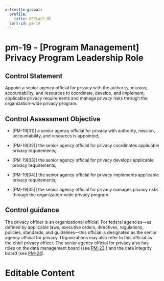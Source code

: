 ```yaml
---
x-trestle-global:
  profile:
    title: REPLACE_ME
  sort-id: pm-19
---
```


# pm-19 - \[Program Management\] Privacy Program Leadership Role

## Control Statement

Appoint a senior agency official for privacy with the authority, mission, accountability, and resources to coordinate, develop, and implement, applicable privacy requirements and manage privacy risks through the organization-wide privacy program.

## Control Assessment Objective

- \[PM-19[01]\] a senior agency official for privacy with authority, mission, accountability, and resources is appointed;

- \[PM-19[02]\] the senior agency official for privacy coordinates applicable privacy requirements;

- \[PM-19[03]\] the senior agency official for privacy develops applicable privacy requirements;

- \[PM-19[04]\] the senior agency official for privacy implements applicable privacy requirements;

- \[PM-19[05]\] the senior agency official for privacy manages privacy risks through the organization-wide privacy program.

## Control guidance

The privacy officer is an organizational official. For federal agencies—as defined by applicable laws, executive orders, directives, regulations, policies, standards, and guidelines—this official is designated as the senior agency official for privacy. Organizations may also refer to this official as the chief privacy officer. The senior agency official for privacy also has roles on the data management board (see [PM-23](#pm-23) ) and the data integrity board (see [PM-24](#pm-24)).

# Editable Content

<!-- Make additions and edits below -->
<!-- The above represents the contents of the control as received by the profile, prior to additions. -->
<!-- If the profile makes additions to the control, they will appear below. -->
<!-- The above markdown may not be edited but you may edit the content below, and/or introduce new additions to be made by the profile. -->
<!-- If there is a yaml header at the top, parameter values may be edited. Use --set-parameters to incorporate the changes during assembly. -->
<!-- The content here will then replace what is in the profile for this control, after running profile-assemble. -->
<!-- The current profile has no added parts for this control, but you may add new ones here. -->
<!-- Each addition must have a heading either of the form ## Control my_addition_name -->
<!-- or ## Part a. (where the a. refers to one of the control statement labels.) -->
<!-- "## Control" parts are new parts added after the statement part. -->
<!-- "## Part" parts are new parts added into the top-level statement part with that label. -->
<!-- Subparts may be added with nested hash levels of the form ### My Subpart Name -->
<!-- underneath the parent ## Control or ## Part being added -->
<!-- See https://ibm.github.io/compliance-trestle/tutorials/ssp_profile_catalog_authoring/ssp_profile_catalog_authoring for guidance. -->

